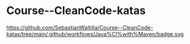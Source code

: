 # Course--CleanCode-katas

https://github.com/SebastianWaltilla/Course--CleanCode-katas/tree/main/.github/workflows/Java%CI%with%Maven/badge.svg
